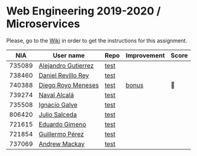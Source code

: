 # Web Engineering 2019-2020 / Microservices
Please, go to the [Wiki](https://github.com/UNIZAR-30246-WebEngineering/lab6-microservices/wiki) in order to get the instructions for this assignment.

| NIA    | User name | Repo | Improvement | Score
|--------|-----------|------|-------------|--------
| 735089 | [Alejandro Gutierrez](https://github.com/AlexGuti14) |[test](https://github.com/AlexGuti14/lab6-microservices/tree/test) | |
| 738460 | [Daniel Revillo Rey](https://github.com/DaniRevillo) |[test](https://github.com/DaniRevillo/lab6-microservices/tree/test) | |
| 740388 | [Diego Royo Meneses](https://github.com/diegoroyo) |[test](https://github.com/diegoroyo/lab6-microservices/tree/test) |[bonus](https://github.com/diegoroyo/lab6-microservices/tree/bonus) | :gift:
| 739274 | [Naval Alcalá](https://github.com/aeri) |[test](https://github.com/aeri/lab6-microservices/tree/test) | |
| 735508 | [Ignacio Galve](https://github.com/IgnacioSan22) |[test](https://github.com/IgnacioSan22/lab6-microservices/tree/test) | |
| 806420 | [Julio Salceda](https://github.com/phsxes) |[test](https://github.com/phsxes/lab6-microservices/tree/test) | |
| 721615 | [Eduardo Gimeno](https://github.com/EduardoGimeno) |[test](https://github.com/EduardoGimeno/lab6-microservices/tree/test) | |
| 721854 | [Guillermo Pérez](https://github.com/Guillerm097) |[test](https://github.com/Guillerm097/lab6-microservices/tree/test) | |
| 737069 | [Andrew Mackay](https://github.com/AndrewKM210) |[test](https://github.com/AndrewKM210/lab6-microservices/tree/test) | |